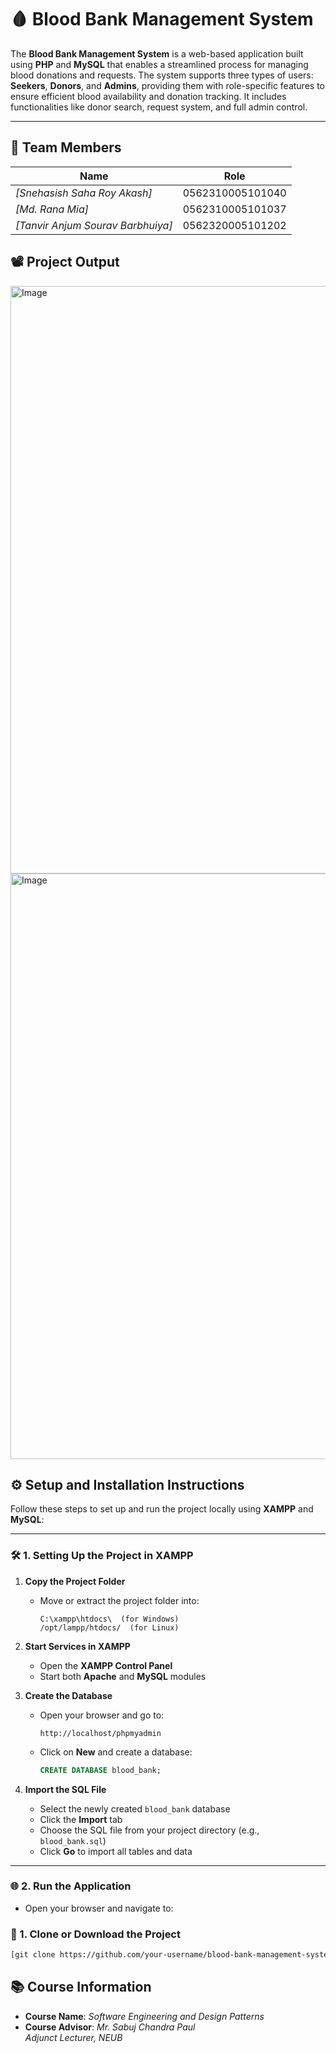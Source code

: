 # 🩸 Blood Bank Management System

The **Blood Bank Management System** is a web-based application built using **PHP** and **MySQL** that enables a streamlined process for managing blood donations and requests. The system supports three types of users: **Seekers**, **Donors**, and **Admins**, providing them with role-specific features to ensure efficient blood availability and donation tracking. It includes functionalities like donor search, request system, and full admin control.

---



## 👥 Team Members

| Name              | Role               |
|-------------------|--------------------|
| *[Snehasish Saha Roy Akash]*      | 0562310005101040     |
| *[Md. Rana Mia]*      | 0562310005101037  |
| *[Tanvir Anjum Sourav Barbhuiya]*      | 0562320005101202 |



## 📽️ Project Output

<img width="1893" height="940" alt="Image" src="https://github.com/user-attachments/assets/1194a8d3-5f8d-4744-83c7-f8db703f3bcc" />

<img width="1888" height="937" alt="Image" src="https://github.com/user-attachments/assets/4db423a3-a17f-4739-8da2-fa865480234b" />



## ⚙️ Setup and Installation Instructions

Follow these steps to set up and run the project locally using **XAMPP** and **MySQL**:

---

### 🛠️ 1. Setting Up the Project in XAMPP

1. **Copy the Project Folder**  
   - Move or extract the project folder into:
     ```
     C:\xampp\htdocs\  (for Windows)
     /opt/lampp/htdocs/  (for Linux)
     ```

2. **Start Services in XAMPP**  
   - Open the **XAMPP Control Panel**
   - Start both **Apache** and **MySQL** modules

3. **Create the Database**
   - Open your browser and go to:
     ```
     http://localhost/phpmyadmin
     ```
   - Click on **New** and create a database:
     ```sql
     CREATE DATABASE blood_bank;
     ```

4. **Import the SQL File**
   - Select the newly created `blood_bank` database
   - Click the **Import** tab
   - Choose the SQL file from your project directory (e.g., `blood_bank.sql`)
   - Click **Go** to import all tables and data

---

### 🌐 2. Run the Application

- Open your browser and navigate to:



### 📁 1. Clone or Download the Project

```bash
[git clone https://github.com/your-username/blood-bank-management-system.git](https://github.com/snehasish123-akash/Software-Engineering-Project-Blood-Bank-.git)
```

## 📚 Course Information

- **Course Name**: *Software Engineering and Design Patterns*  
- **Course Advisor**: *Mr. Sabuj Chandra Paul*  
  *Adjunct Lecturer, NEUB*
